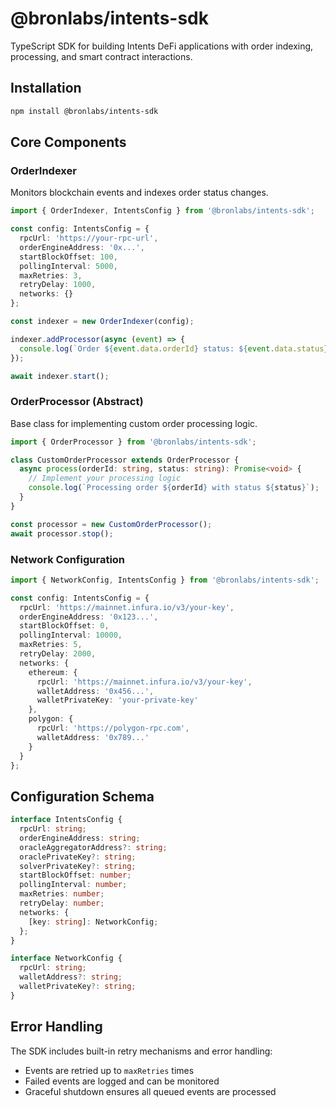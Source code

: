 # @bronlabs/intents-sdk

TypeScript SDK for building Intents DeFi applications with order indexing, processing, and smart contract interactions.

## Installation

```bash
npm install @bronlabs/intents-sdk
```

## Core Components

### OrderIndexer

Monitors blockchain events and indexes order status changes.

```typescript
import { OrderIndexer, IntentsConfig } from '@bronlabs/intents-sdk';

const config: IntentsConfig = {
  rpcUrl: 'https://your-rpc-url',
  orderEngineAddress: '0x...',
  startBlockOffset: 100,
  pollingInterval: 5000,
  maxRetries: 3,
  retryDelay: 1000,
  networks: {}
};

const indexer = new OrderIndexer(config);

indexer.addProcessor(async (event) => {
  console.log(`Order ${event.data.orderId} status: ${event.data.status}`);
});

await indexer.start();
```

### OrderProcessor (Abstract)

Base class for implementing custom order processing logic.

```typescript
import { OrderProcessor } from '@bronlabs/intents-sdk';

class CustomOrderProcessor extends OrderProcessor {
  async process(orderId: string, status: string): Promise<void> {
    // Implement your processing logic
    console.log(`Processing order ${orderId} with status ${status}`);
  }
}

const processor = new CustomOrderProcessor();
await processor.stop();
```

### Network Configuration

```typescript
import { NetworkConfig, IntentsConfig } from '@bronlabs/intents-sdk';

const config: IntentsConfig = {
  rpcUrl: 'https://mainnet.infura.io/v3/your-key',
  orderEngineAddress: '0x123...',
  startBlockOffset: 0,
  pollingInterval: 10000,
  maxRetries: 5,
  retryDelay: 2000,
  networks: {
    ethereum: {
      rpcUrl: 'https://mainnet.infura.io/v3/your-key',
      walletAddress: '0x456...',
      walletPrivateKey: 'your-private-key'
    },
    polygon: {
      rpcUrl: 'https://polygon-rpc.com',
      walletAddress: '0x789...'
    }
  }
};
```

## Configuration Schema

```typescript
interface IntentsConfig {
  rpcUrl: string;
  orderEngineAddress: string;
  oracleAggregatorAddress?: string;
  oraclePrivateKey?: string;
  solverPrivateKey?: string;
  startBlockOffset: number;
  pollingInterval: number;
  maxRetries: number;
  retryDelay: number;
  networks: {
    [key: string]: NetworkConfig;
  };
}

interface NetworkConfig {
  rpcUrl: string;
  walletAddress?: string;
  walletPrivateKey?: string;
}
```

## Error Handling

The SDK includes built-in retry mechanisms and error handling:

- Events are retried up to `maxRetries` times
- Failed events are logged and can be monitored
- Graceful shutdown ensures all queued events are processed
